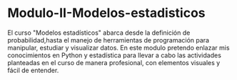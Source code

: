 # Modulo-II-Modelos-estadisticos

El curso "Modelos estadísticos" abarca desde la definición de probabilidad,hasta el manejo de herramientas de programación para manipular, estudiar y visualizar datos.
En este modulo pretendo enlazar mis conocimientos en Python y estadística para llevar a cabo las actividades planteadas en el curso de manera profesional, con elementos visuales y fácil de entender.
